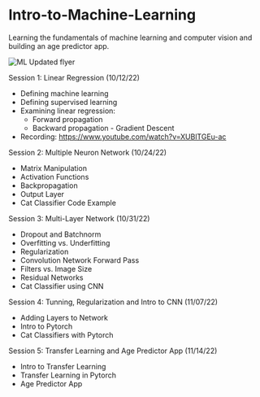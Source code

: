 # Intro-to-Machine-Learning
Learning the fundamentals of machine learning and computer vision and building an age predictor app.

![ML Updated flyer](https://user-images.githubusercontent.com/25860232/196000085-d922961b-1eff-4071-aa21-24be79a5e494.png)

Session 1: Linear Regression (10/12/22)
  - Defining machine learning
  - Defining supervised learning
  - Examining linear regression:
    - Forward propagation
    - Backward propagation - Gradient Descent
  - Recording: https://www.youtube.com/watch?v=XUBlTGEu-ac

Session 2: Multiple Neuron Network (10/24/22)
- Matrix Manipulation
- Activation Functions
- Backpropagation
- Output Layer
- Cat Classifier Code Example

Session 3: Multi-Layer Network (10/31/22)
- Dropout and Batchnorm
- Overfitting vs. Underfitting
- Regularization
- Convolution Network Forward Pass
- Filters vs. Image Size
- Residual Networks
- Cat Classifier using CNN

Session 4: Tunning, Regularization and Intro to CNN (11/07/22)
- Adding Layers to Network
- Intro to Pytorch
- Cat Classifiers with Pytorch

Session 5: Transfer Learning and Age Predictor App (11/14/22)
- Intro to Transfer Learning
- Transfer Learning in Pytorch
- Age Predictor App
